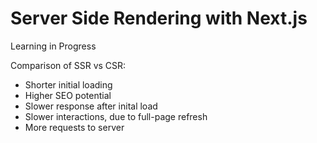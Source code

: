 # Server Side Rendering with Next.js

Learning in Progress

Comparison of SSR vs CSR:
- Shorter initial loading
- Higher SEO potential
- Slower response after inital load
- Slower interactions, due to full-page refresh
- More requests to server

